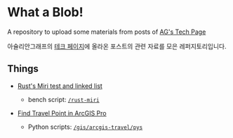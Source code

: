 # What a Blob!

A repository to upload some materials from posts of [AG's Tech Page](https://tech.acheul.net/)

아슐리안그래프의 [테크 페이지](https://tech.acheul.net/)에 올라온 포스트의 관련 자료를 모은 레퍼지토리입니다.


## Things
* [Rust's Miri test and linked list](https://tech.acheul.net/posts/p02_miri.html)
  * bench script: [`/rust-miri`](https://github.com/AcheuleanGraph/tech.blob/tree/main/rust-miri)

* [Find Travel Point in ArcGIS Pro](https://tech.acheul.net/posts/p04_arcgis_travel.html)
  * Python scripts: [`/gis/arcgis-travel/pys`](https://github.com/AcheuleanGraph/tech.blob/tree/main/gis/arcgis-travel/pys)